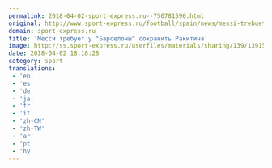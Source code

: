 ```yaml
---
permalink: 2018-04-02-sport-express.ru--750781590.html
original: http://www.sport-express.ru/football/spain/news/messi-trebuet-u-barselony-sohranit-rakiticha-1391593/
domain: sport-express.ru
title: 'Месси требует у "Барселоны" сохранить Ракитича'
image: http://ss.sport-express.ru/userfiles/materials/sharing/139/1391593.jpg
date: 2018-04-02 18:18:28
category: sport
translations: 
 - 'en'
 - 'es'
 - 'de'
 - 'ja'
 - 'fr'
 - 'it'
 - 'zh-CN'
 - 'zh-TW'
 - 'ar'
 - 'pt'
 - 'hy'
---
```


